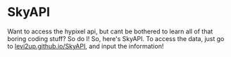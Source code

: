 # SkyAPI

Want to access the hypixel api, but cant be bothered to learn all of that boring coding stuff? So do I! So, here's SkyAPI. To access the data, just go to [levi2up.github.io/SkyAPI](url), and input the information!
